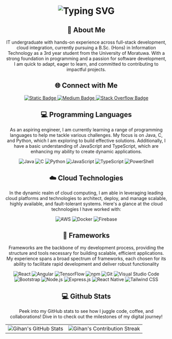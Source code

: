 <div align="center">
    <h1><img src="https://readme-typing-svg.herokuapp.com?font=Jetbrains+mono&size=40&duration=3000&color=33FF33&center=true&vCenter=true&width=435&lines=Hey..+I'm+Gihan;This+is..;..my+Github..;" alt="Typing SVG"/></h1>
</div>
<div align="center">
    <h2>🚀 About Me</h2>
    <p>IT undergraduate with hands-on experience across full-stack development, cloud integration, currently pursuing a B.Sc. (Hons) in Information Technology as a 3rd year student from the University of Moratuwa. With a strong foundation in programming and a passion for software development, I am quick to adapt, eager to learn, and committed to contributing to impactful projects. </p>
</div>

<div align="center">
<h2 align="center" class="section-heading">🌐 Connect with Me</h2>
<div align="center">
  <a href="https://www.linkedin.com/in/gihan-shavinda-1a940528b/" target="_blank">
    <img alt="Static Badge" src="https://img.shields.io/badge/Gihan%20Shyavinda-%230077B5?style=for-the-badge&logo=linkedin&logoColor=white&labelColor=0077B5&color=0077B5&link=https://www.linkedin.com/in/gihan-shavinda-1a940528b/">
  </a>
  <a href="https://medium.com/@shavindagihan389" target="_blank">
    <img alt="Medium Badge" src="https://img.shields.io/badge/Gihan%20Shyavinda-%2312100E?style=for-the-badge&logo=medium&logoColor=white&labelColor=000000&color=000000&link=https://medium.com/@shavindagihan389">

  </a>
<a href="https://stackoverflow.com/users/23285553/shavinda-gihan" target="_blank">
    <img alt="Stack Overflow Badge" src="https://img.shields.io/badge/Gihan%20Shyavinda-%23F58025?style=for-the-badge&logo=stackoverflow&logoColor=white&labelColor=F58025&color=F58025&link=https://stackoverflow.com/users/23285553/shavinda-gihan">

</a>
<!-- <img src="https://komarev.com/ghpvc/?username=BuddhiGayan2000&style=for-the-badge" alt="Profile views" /> -->
</div>

<h2 align="center" class="section-heading">💻 Programming Languages</h2>
<p> As an aspiring engineer, I am currently learning a range of programming languages to help me tackle various challenges. My focus is on Java, C, and Python, which I am exploring to build effective solutions. Additionally, I have a basic understanding of JavaScript and TypeScript, which are enhancing my ability to create dynamic applications.</p>
<div align="center">
  <img src="https://img.shields.io/badge/Java-007396?style=for-the-badge&logo=java&logoColor=white" alt="Java" />
  <img src="https://img.shields.io/badge/C-A8B400?style=for-the-badge&logo=c&logoColor=white" alt="C"/>
  <img src="https://img.shields.io/badge/Python-3776AB?style=for-the-badge&logo=python&logoColor=white" alt="Python"/>
  <img src="https://img.shields.io/badge/JavaScript-F7DF1E?style=for-the-badge&logo=javascript&logoColor=black" alt="JavaScript"/>
  <img src="https://img.shields.io/badge/TypeScript-007ACC?style=for-the-badge&logo=typescript&logoColor=white" alt="TypeScript"/>
  <img src="https://img.shields.io/badge/PowerShell-5391FE?style=for-the-badge&logo=powershell&logoColor=white" alt="PowerShell"/>
</div>

<h2 align="center" class="section-heading">☁️ Cloud Technologies</h2>
<p>In the dynamic realm of cloud computing, I am able in leveraging leading cloud platforms and technologies to architect, deploy, and manage scalable, highly available, and fault-tolerant systems. Here's a glance at the cloud technologies I have worked with:</p>
<div align="center">
  <img src="https://img.shields.io/badge/AWS-FF9900?style=for-the-badge&logo=amazon&logoColor=white" alt="AWS" />
  <img src="https://img.shields.io/badge/Docker-2496ED?style=for-the-badge&logo=docker&logoColor=white" alt="Docker"/>
  <img src="https://img.shields.io/badge/Firebase-FFCA28?style=for-the-badge&logo=firebase&logoColor=black" alt="Firebase"/>
</div>

<h2 align="center" class="section-heading">🔧 Frameworks</h2>
<p>Frameworks are the backbone of my development process, providing the structure and tools necessary for building scalable, efficient applications. My experience spans a broad spectrum of frameworks, each chosen for its ability to facilitate rapid development and deliver robust functionality</p>
<div align="center">
<img src="https://img.shields.io/badge/React-20232A?style=for-the-badge&logo=react&logoColor=61DAFB" alt="React"/>
<img src="https://img.shields.io/badge/Angular-DD0031?style=for-the-badge&logo=angular&logoColor=white" alt="Angular"/>
<img src="https://img.shields.io/badge/TensorFlow-FF6F00?style=for-the-badge&logo=tensorflow&logoColor=white" alt="TensorFlow"/>
<img src="https://img.shields.io/badge/npm-CB3837?style=for-the-badge&logo=npm&logoColor=white" alt="npm"/>
<img src="https://img.shields.io/badge/Git-F05032?style=for-the-badge&logo=git&logoColor=white" alt="Git"/>
<img src="https://img.shields.io/badge/Visual%20Studio%20Code-007ACC?style=for-the-badge&logo=visualstudiocode&logoColor=white" alt="Visual Studio Code"/>
<img src="https://img.shields.io/badge/Bootstrap-7952B3?style=for-the-badge&logo=bootstrap&logoColor=white" alt="Bootstrap"/>
<img src="https://img.shields.io/badge/Node.js-339933?style=for-the-badge&logo=nodedotjs&logoColor=white" alt="Node.js"/>
<img src="https://img.shields.io/badge/Express.js-404D59?style=for-the-badge&logo=express&logoColor=white" alt="Express.js"/>
<img src="https://img.shields.io/badge/React%20Native-61DAFB?style=for-the-badge&logo=reactnative&logoColor=black" alt="React Native"/>
<img src="https://img.shields.io/badge/Tailwind%20CSS-06B6D4?style=for-the-badge&logo=tailwindcss&logoColor=white" alt="Tailwind CSS"/>

</div>

<div align="center">
<h2 align="center" class="section-heading"> 💻 Github Stats</h2>
<p>Peek into my GitHub stats to see how I juggle code, coffee, and collaborations! Dive in to check out the milestones of my digital journey!</p>
 <table align="center" width="100%" height="100%" >
    <tr>
       <td><img style="border: none;" src="https://github-profile-summary-cards.vercel.app/api/cards/profile-details?username=GihanShavinda&theme=github_dark" alt="Gihan's GitHub Stats"/></td>   
       <td><img style="border: none;" src="https://github-readme-streak-stats.herokuapp.com/?user=GihanShavinda&theme=merko" alt="Gihan's Contribution Streak"/></td>
    </tr>
 </table>

 <table align="center" width="100%" height="100%" >
    <tr>
        <td><img style="border: none;" src="https://github-profile-summary-cards.vercel.app/api/cards/stats?username=GihanShavinda&theme=github_dark" alt="Gihan's GitHub Stats"/></td>
        <td><img style="border: none;" src="https://github-profile-summary-cards.vercel.app/api/cards/productive-time?username=GihanShavinda&theme=github_dark&utcOffset=10" alt="Gihan's GitHub Stats"/>
        <td><img style="border: none;" src="https://github-profile-summary-cards.vercel.app/api/cards/repos-per-language?username=GihanShavinda&theme=github_dark" alt="Gihan's GitHub Stats"/></td>
        <td><img style="border: none;" src="https://github-profile-summary-cards.vercel.app/api/cards/most-commit-language?username=GihanShavinda&theme=github_dark" alt="Gihan's GitHub Stats"/></td>
    </tr>
 </table>
</div>

